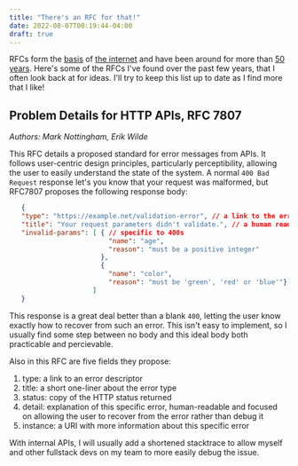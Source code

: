 ```yaml
---
title: "There's an RFC for that!"
date: 2022-08-07T00:19:44-04:00
draft: true
---
```


RFCs form the [basis](https://www.rfc-editor.org/rfc/rfc791.html) of [the internet](https://www.rfc-editor.org/rfc/rfc2616.html) and have been around for more than [50 years](https://datatracker.ietf.org/doc/html/rfc20). Here's some of the RFCs I've found over the past few years, that I often look back at for ideas. I'll try to keep this list up to date as I find more that I like!

## Problem Details for HTTP APIs, RFC 7807

*Authors: Mark Nottingham, Erik Wilde*

This RFC details a proposed standard for error messages from APIs. It follows user-centric design principles, particularly perceptibility, allowing the user to easily understand the state of the system. A normal `400 Bad Request` response let's you know that your request was malformed, but RFC7807 proposes the following response body:

```json
   {
   "type": "https://example.net/validation-error", // a link to the error description
   "title": "Your request parameters didn't validate.", // a human readable short-description
   "invalid-params": [ { // specific to 400s
                         "name": "age",
                         "reason": "must be a positive integer"
                       },
                       {
                         "name": "color",
                         "reason": "must be 'green', 'red' or 'blue'"}
                     ]
   }
```

This response is a great deal better than a blank `400`, letting the user know exactly how to recover from such an error. This isn't easy to implement, so I usually find some step between no body and this ideal body both practicable and percievable.

Also in this RFC are five fields they propose:

1. type: a link to an error descriptor
2. title: a short one-liner about the error type
3. status: copy of the HTTP status returned
4. detail: explanation of this specific error, human-readable and focused on allowing the user to recover from the error rather than debug it
5. instance: a URI with more information about this specific error

With internal APIs, I will usually add a shortened stacktrace to allow myself and other fullstack devs on my team to more easily debug the issue.